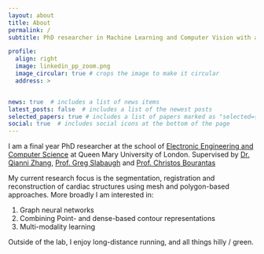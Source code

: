 ```yaml
---
layout: about
title: About
permalink: /
subtitle: PhD researcher in Machine Learning and Computer Vision with a focus on Cardiac Imaging applications at Queen Mary University of London.

profile:
  align: right
  image: linkedin_pp_zoom.png
  image_circular: true # crops the image to make it circular
  address: >


news: true  # includes a list of news items
latest_posts: false  # includes a list of the newest posts
selected_papers: true # includes a list of papers marked as "selected={true}"
social: true  # includes social icons at the bottom of the page
---
```


I am a final year PhD researcher at the school of [Electronic Engineering and Computer Science](http://eecs.qmul.ac.uk/) at Queen Mary University of London. Supervised by [Dr. Qianni Zhang](https://scholar.google.co.uk/citations?user=XR6C9BoAAAAJ&hl=en), [Prof. Greg Slabaugh](http://www.eecs.qmul.ac.uk/~gslabaugh/) and [Prof. Christos Bourantas](https://scholar.google.co.uk/citations?user=rQn8RpgAAAAJ&hl=en)

My current research focus is the segmentation, registration and reconstruction of cardiac structures using mesh and polygon-based approaches. More broadly I am interested in:
1. Graph neural networks
2. Combining Point- and dense-based contour representations
3. Multi-modality learning 


Outside of the lab, I enjoy long-distance running, and all things hilly / green. 



